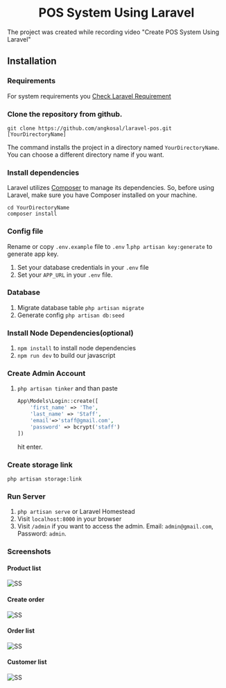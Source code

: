 <p align="center">
    <h1 align="center">POS System Using Laravel</h1>
</p>

The project was created while recording video "Create POS System Using Laravel"

## Installation

### Requirements

For system requirements you [Check Laravel Requirement](https://laravel.com/docs/8.x/deployment#server-requirements)

### Clone the repository from github.

    git clone https://github.com/angkosal/laravel-pos.git [YourDirectoryName]

The command installs the project in a directory named `YourDirectoryName`. You can choose a different
directory name if you want.

### Install dependencies

Laravel utilizes [Composer](https://getcomposer.org/) to manage its dependencies. So, before using Laravel, make sure you have Composer installed on your machine.

    cd YourDirectoryName
    composer install

### Config file

Rename or copy `.env.example` file to `.env` 1.`php artisan key:generate` to generate app key.

1. Set your database credentials in your `.env` file
1. Set your `APP_URL` in your `.env` file.

### Database

1. Migrate database table `php artisan migrate`
1. Generate config `php artisan db:seed`

### Install Node Dependencies(optional)

1. `npm install` to install node dependencies
1. `npm run dev` to build our javascript

### Create Admin Account

1. `php artisan tinker` and than paste
    ```php
    App\Models\Login::create([
        'first_name' => 'The',
        'last_name' => 'Staff',
        'email'=>'staff@gmail.com',
        'password' => bcrypt('staff')
    ])
    ```
    hit enter.

### Create storage link

`php artisan storage:link`

### Run Server

1. `php artisan serve` or Laravel Homestead
1. Visit `localhost:8000` in your browser
1. Visit `/admin` if you want to access the admin. Email: `admin@gmail.com`, Password: `admin`.

### Screenshots
#### Product list
![SS](https://raw.githubusercontent.com/angkosal/laravel-pos/master/screenshots/products_list.png)
#### Create order
![SS](https://raw.githubusercontent.com/angkosal/laravel-pos/master/screenshots/pos.png)
#### Order list
![SS](https://raw.githubusercontent.com/angkosal/laravel-pos/master/screenshots/order_list.png)
#### Customer list
![SS](https://raw.githubusercontent.com/angkosal/laravel-pos/master/screenshots/customer_list.png)